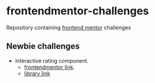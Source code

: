# frontendmentor-challenges
Repository containing [frontend mentor](https://www.frontendmentor.io/challenges) challenges

## Newbie challenges 

- Interactive rating component. 
  - [frontendmentor link](https://www.frontendmentor.io/challenges/interactive-rating-component-koxpeBUmI). 
  - [library link](#)
  
